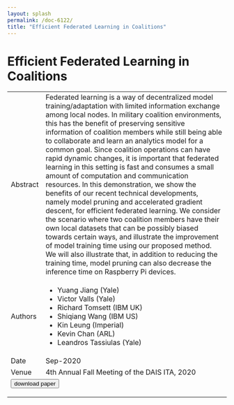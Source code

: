 ```yaml
---
layout: splash
permalink: /doc-6122/
title: "Efficient Federated Learning in Coalitions"
---
```


# Efficient Federated Learning in Coalitions

<table>
    <tbody>
    <tr>
        <td>Abstract</td>
        <td>Federated learning is a way of decentralized model training/adaptation with limited information exchange among local nodes. In military coalition environments, this has the benefit of preserving sensitive information of coalition members while still being able to collaborate and learn an analytics model for a common goal. Since coalition operations can have rapid dynamic changes, it is important that federated learning in this setting is fast and consumes a small amount of computation and communication resources. In this demonstration, we show the benefits of our recent technical developments, namely model pruning and accelerated gradient descent, for efficient federated learning. We consider the scenario where two coalition members have their own local datasets that can be possibly biased towards certain ways, and illustrate the improvement of model training time using our proposed method. We will also illustrate that, in addition to reducing the training time, model pruning can also decrease the inference time on Raspberry Pi devices.</td>
    </tr>
    <tr>
        <td>Authors</td>
        <td>
            <ul>
                <li>Yuang Jiang (Yale)</li>
                <li>Victor Valls (Yale)</li>
                <li>Richard Tomsett (IBM UK)</li>
                <li>Shiqiang Wang (IBM US)</li>
                <li>Kin Leung (Imperial)</li>
                <li>Kevin Chan (ARL)</li>
                <li>Leandros Tassiulas (Yale)</li>
            </ul>
        </td>
    </tr>
    <tr>
        <td>Date</td>
        <td>Sep-2020</td>
    </tr>
    <tr>
        <td>Venue</td>
        <td>4th Annual Fall Meeting of the DAIS ITA, 2020</td>
    </tr>
        <tr>
            <td colspan="2">
                <form method="get" action="https://ibm.box.com/v/doc-6122-paper">
                    <button type="submit">download paper</button>
                </form>
            </td>
        </tr>
    </tbody>
</table>
